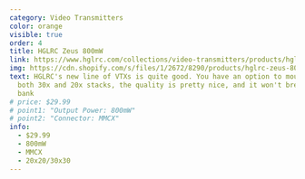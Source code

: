 ```yaml
---
category: Video Transmitters
color: orange
visible: true
order: 4
title: HGLRC Zeus 800mW
link: https://www.hglrc.com/collections/video-transmitters/products/hglrc-zeus-800mw-smart-mounting-20-20-30-30-vtx-for-fpv-racing-drone
img: https://cdn.shopify.com/s/files/1/2672/8290/products/hglrc-zeus-800mw-smart-mounting-2020-3030-vtx-for-fpv-racing-drone-711148.jpg?v=1603779339
text: HGLRC's new line of VTXs is quite good. You have an option to mount it on
  both 30x and 20x stacks, the quality is pretty nice, and it won't break the
  bank
# price: $29.99
# point1: "Output Power: 800mW"
# point2: "Connector: MMCX"
info:
  - $29.99
  - 800mW
  - MMCX
  - 20x20/30x30
---
```

